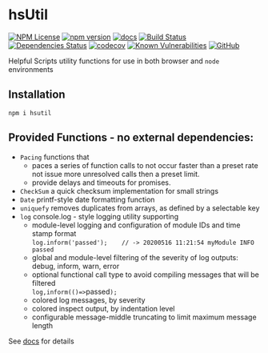 hsUtil 
========
[![NPM License](https://img.shields.io/badge/license-MIT-brightgreen.svg)](https://www.npmjs.com/package/hsutil) 
[![npm version](https://badge.fury.io/js/hsutil.svg)](https://badge.fury.io/js/hsutil)
[![docs](https://img.shields.io/badge/hsDocs-hsUtil-blue.svg)](https://helpfulscripts.github.io/hsUtil/#!/api/hsUtil/0)
[![Build Status](https://github.com/HelpfulScripts/hsUtil/workflows/CI/badge.svg)](https://github.com/HelpfulScripts/hsUtil/)
[![Dependencies Status](https://david-dm.org/helpfulscripts/hsutil.svg)](https://david-dm.org/helpfulscripts/hsutil)
[![codecov](https://codecov.io/gh/HelpfulScripts/hsUtil/branch/master/graph/badge.svg)](https://codecov.io/gh/HelpfulScripts/hsUtil)
[![Known Vulnerabilities](https://snyk.io/test/github/HelpfulScripts/hsUtil/badge.svg?targetFile=package.json)](https://snyk.io/test/github/HelpfulScripts/hsUtil?targetFile=package.json)
[![GitHub](https://img.shields.io/badge/GitHub-hsUtil-blue.svg)](https://github.com/helpfulscripts/hsutil)

Helpful Scripts utility functions for use in both browser and `node` environments

## Installation
`npm i hsutil`

## Provided Functions - no external dependencies:
- `Pacing` functions that 
    - paces a series of function calls to not occur faster than a preset rate not issue more unresolved calls then a preset limit.
    - provide delays and timeouts for promises.
- `CheckSum` a quick checksum implementation for small strings
- `Date` printf-style date formatting function
- `uniquefy` removes duplicates from arrays, as defined by a selectable key
- `log` console.log - style logging utility supporting 
    - module-level logging and configuration of module IDs and time stamp format<br>
      `log.inform('passed');    // -> 20200516 11:21:54 myModule INFO passed`
    - global and module-level filtering of the severity of log outputs: debug, inform, warn, error
    - optional functional call type to avoid compiling messages that will be filtered <br>
      `log,inform(()=>`passed`);`
    - colored log messages, by severity
    - colored inspect output, by indentation level
    - configurable message-middle truncating to limit maximum message length

See [docs](https://helpfulscripts.github.io/hsUtil#!/api/hsUtil/0) for details
